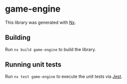 # game-engine

This library was generated with [Nx](https://nx.dev).

## Building

Run `nx build game-engine` to build the library.

## Running unit tests

Run `nx test game-engine` to execute the unit tests via [Jest](https://jestjs.io).
